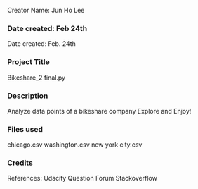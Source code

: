 Creator Name: Jun Ho Lee


### Date created: Feb 24th
Date created: Feb. 24th

### Project Title
Bikeshare_2 final.py

### Description
Analyze data points of a bikeshare company
Explore and Enjoy!

### Files used
chicago.csv
washington.csv
new york city.csv

### Credits
References: Udacity Question Forum
            Stackoverflow
